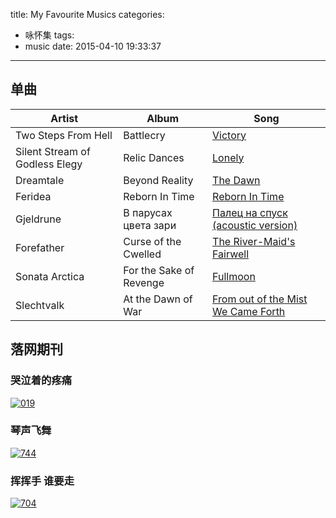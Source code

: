 title: My Favourite Musics
categories:
  - 咏怀集
tags:
  - music
date: 2015-04-10 19:33:37
---
## 单曲

Artist | Album | Song
---|---|---
Two Steps From Hell | Battlecry | [Victory](http://www.luoo.net/single/13582)
Silent Stream of Godless Elegy | Relic Dances | [Lonely](http://www.luoo.net/single/1552)
Dreamtale | Beyond Reality | [The Dawn](http://www.luoo.net/single/38)
Feridea | Reborn In Time | [Reborn In Time](http://www.luoo.net/single/12715)
Gjeldrune | В парусах цвета зари | [Палец на спуск (acoustic version)](http://www.luoo.net/single/15022)
Forefather | Curse of the Cwelled | [The River-Maid's Fairwell](http://www.luoo.net/single/15024)
Sonata Arctica | For the Sake of Revenge | [Fullmoon](http://www.luoo.net/single/1767)
Slechtvalk | At the Dawn of War | [From out of the Mist We Came Forth](http://www.luoo.net/single/15031)

## 落网期刊

### 哭泣着的疼痛
[![019](http://7xkszy.com2.z0.glb.qiniucdn.com/pics/vol/5254fa753dbb7.jpg?imageView2/1/w/640/h/452)](http://www.luoo.net/music/019)

### 琴声飞舞

[![744](http://7xkszy.com2.z0.glb.qiniucdn.com/pics/vol/55c4f48627567.jpg?imageView2/1/w/640/h/452)](http://www.luoo.net/music/744)

### 挥挥手 谁要走

[![704](http://7xkszy.com2.z0.glb.qiniucdn.com/pics/vol/54fca2e4d8a79.jpg?imageView2/1/w/640/h/452)](http://www.luoo.net/music/704)

